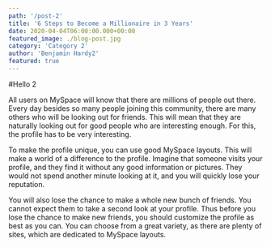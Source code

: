 ```yaml
---
path: '/post-2'
title: '6 Steps to Become a Millionaire in 3 Years' 
date: 2020-04-04T06:00:00.000+00:00
featured_image: ./blog-post.jpg
category: 'Category 2'
author: 'Benjamin Hardy2'
featured: true
---
```


#Hello 2

All users on MySpace will know that there are millions of people out there. Every day besides so many people joining this community, there are many others who will be looking out for friends. This will mean that they are naturally looking out for good people who are interesting enough. For this, the profile has to be very interesting.

To make the profile unique, you can use good MySpace layouts. This will make a world of a difference to the profile. Imagine that someone visits your profile, and they find it without any good information or pictures. They would not spend another minute looking at it, and you will quickly lose your reputation.

You will also lose the chance to make a whole new bunch of friends. You cannot expect them to take a second look at your profile. Thus before you lose the chance to make new friends, you should customize the profile as best as you can. You can choose from a great variety, as there are plenty of sites, which are dedicated to MySpace layouts.


